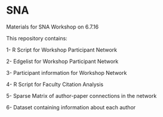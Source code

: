 # SNA
Materials for SNA Workshop on 6.7.16

This repository contains:

1- R Script for Workshop Participant Network

2- Edgelist for Workshop Participant Network

3- Participant information for Workshop Network 

4- R Script for Faculty Citation Analysis

5- Sparse Matrix of author-paper connections in the network

6- Dataset containing information about each author 
